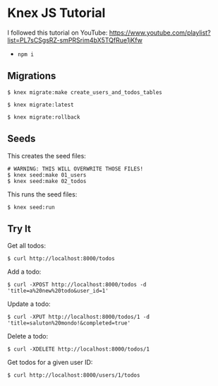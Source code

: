 # Knex JS Tutorial

I followed this tutorial on YouTube: https://www.youtube.com/playlist?list=PL7sCSgsRZ-smPRSrim4bX5TQfRue1jKfw

* `npm i`

## Migrations

    $ knex migrate:make create_users_and_todos_tables

    $ knex migrate:latest

    $ knex migrate:rollback

## Seeds

This creates the seed files:

    # WARNING: THIS WILL OVERWRITE THOSE FILES!
    $ knex seed:make 01_users
    $ knex seed:make 02_todos

This runs the seed files:

    $ knex seed:run

## Try It

Get all todos:

    $ curl http://localhost:8000/todos

Add a todo:

    $ curl -XPOST http://localhost:8000/todos -d 'title=a%20new%20todo&user_id=1'

Update a todo:

    $ curl -XPUT http://localhost:8000/todos/1 -d 'title=saluton%20mondo!&completed=true'

Delete a todo:

    $ curl -XDELETE http://localhost:8000/todos/1 

Get todos for a given user ID:

    $ curl http://localhost:8000/users/1/todos 
